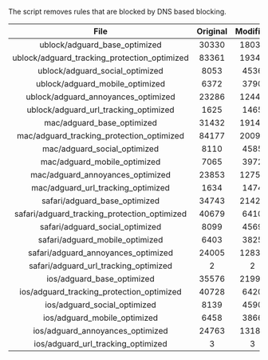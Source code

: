 The script removes rules that are blocked by DNS based blocking.


| File | Original | Modified |
|:----:|:-----:|:-----:|
| ublock/adguard_base_optimized | 30330 | 18036 |
| ublock/adguard_tracking_protection_optimized | 83361 | 19348 |
| ublock/adguard_social_optimized | 8053 | 4536 |
| ublock/adguard_mobile_optimized | 6372 | 3790 |
| ublock/adguard_annoyances_optimized | 23286 | 12441 |
| ublock/adguard_url_tracking_optimized | 1625 | 1465 |
| mac/adguard_base_optimized | 31432 | 19142 |
| mac/adguard_tracking_protection_optimized | 84177 | 20095 |
| mac/adguard_social_optimized | 8110 | 4585 |
| mac/adguard_mobile_optimized | 7065 | 3972 |
| mac/adguard_annoyances_optimized | 23853 | 12759 |
| mac/adguard_url_tracking_optimized | 1634 | 1474 |
| safari/adguard_base_optimized | 34743 | 21425 |
| safari/adguard_tracking_protection_optimized | 40679 | 6410 |
| safari/adguard_social_optimized | 8099 | 4569 |
| safari/adguard_mobile_optimized | 6403 | 3825 |
| safari/adguard_annoyances_optimized | 24005 | 12833 |
| safari/adguard_url_tracking_optimized | 2 | 2 |
| ios/adguard_base_optimized | 35576 | 21997 |
| ios/adguard_tracking_protection_optimized | 40728 | 6420 |
| ios/adguard_social_optimized | 8139 | 4590 |
| ios/adguard_mobile_optimized | 6458 | 3866 |
| ios/adguard_annoyances_optimized | 24763 | 13188 |
| ios/adguard_url_tracking_optimized | 3 | 3 |